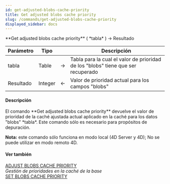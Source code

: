 ```yaml
---
id: get-adjusted-blobs-cache-priority
title: Get adjusted blobs cache priority
slug: /commands/get-adjusted-blobs-cache-priority
displayed_sidebar: docs
---
```


<!--REF #_command_.Get adjusted blobs cache priority.Syntax-->**Get adjusted blobs cache priority** ( *tabla* ) -> Resultado<!-- END REF-->
<!--REF #_command_.Get adjusted blobs cache priority.Params-->
| Parámetro | Tipo |  | Descripción |
| --- | --- | --- | --- |
| tabla | Table | &srarr; | Tabla para la cual el valor de prioridad de los "blobs" tiene que ser recuperado |
| Resultado | Integer | &larr; | Valor de prioridad actual para los campos "blobs" |

<!-- END REF-->

#### Descripción 

<!--REF #_command_.Get adjusted blobs cache priority.Summary-->El comando **Get adjusted blobs cache priority** devuelve el valor de prioridad de la caché ajustada actual aplicado en la caché para los datos "blobs" *tabla*.<!-- END REF--> Este comando sólo es necesario para propósitos de depuración. 

**Nota:** este comando sólo funciona en modo local (4D Server y 4D); No se puede utilizar en modo remoto 4D.

#### Ver también 

[ADJUST BLOBS CACHE PRIORITY](adjust-blobs-cache-priority.md)  
*Gestión de prioridades en la caché de la base*  
[SET BLOBS CACHE PRIORITY](set-blobs-cache-priority.md)  